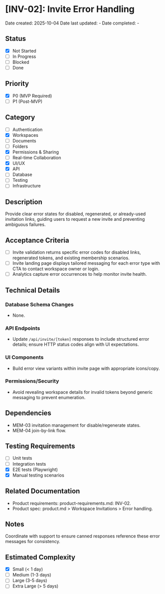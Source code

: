 # [INV-02]: Invite Error Handling

Date created: 2025-10-04
Date last updated: -
Date completed: -

## Status

- [x] Not Started
- [ ] In Progress
- [ ] Blocked
- [ ] Done

## Priority

- [x] P0 (MVP Required)
- [ ] P1 (Post-MVP)

## Category

- [ ] Authentication
- [x] Workspaces
- [ ] Documents
- [ ] Folders
- [x] Permissions & Sharing
- [ ] Real-time Collaboration
- [x] UI/UX
- [x] API
- [ ] Database
- [ ] Testing
- [ ] Infrastructure

## Description

Provide clear error states for disabled, regenerated, or already-used invitation links, guiding users to request a new invite and preventing ambiguous failures.

## Acceptance Criteria

- [ ] Invite validation returns specific error codes for disabled links, regenerated tokens, and existing membership scenarios.
- [ ] Invite landing page displays tailored messaging for each error type with CTA to contact workspace owner or login.
- [ ] Analytics capture error occurrences to help monitor invite health.

## Technical Details

### Database Schema Changes

- None.

### API Endpoints

- Update `/api/invite/[token]` responses to include structured error details; ensure HTTP status codes align with UI expectations.

### UI Components

- Build error view variants within invite page with appropriate icons/copy.

### Permissions/Security

- Avoid revealing workspace details for invalid tokens beyond generic messaging to prevent enumeration.

## Dependencies

- MEM-03 invitation management for disable/regenerate states.
- MEM-04 join-by-link flow.

## Testing Requirements

- [ ] Unit tests
- [ ] Integration tests
- [x] E2E tests (Playwright)
- [x] Manual testing scenarios

## Related Documentation

- Product requirements: product-requirements.md: INV-02.
- Product spec: product.md > Workspace Invitations > Error handling.

## Notes

Coordinate with support to ensure canned responses reference these error messages for consistency.

## Estimated Complexity

- [x] Small (< 1 day)
- [ ] Medium (1-3 days)
- [ ] Large (3-5 days)
- [ ] Extra Large (> 5 days)
